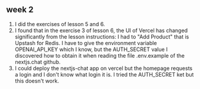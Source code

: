 ## week 2

1. I did the exercises of lesson 5 and 6.
2. I found that in the exercise 3 of lesson 6, the UI of Vercel has changed significantly from the lesson instructions: I had to "Add Product" that is Upstash for Redis. I have to give the environment variable OPENAI_API_KEY which I know, but the AUTH_SECRET value I discovered how to obtain it when reading the file .env.example of the nextjs.chat github.
3. I could deploy the nextjs-chat app on vercel but the homepage requests a login and I don't know what login it is. I tried the AUTH_SECRET ket but this doesn't work.